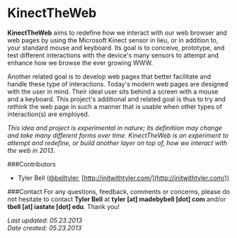 KinectTheWeb
============

__KinectTheWeb__ aims to redefine how we interact with our web browser and web pages by using the Microsoft Kinect sensor in lieu, or in addition to, your standard mouse and keyboard. Its goal is to conceive, prototype, and test different interactions with the device's many sensors to attempt and enhance how we browse the ever growing WWW. 

Another related goal is to develop web pages that better facilitate and handle these type of interactions. Today's modern web pages are designed with the user in mind. Their ideal user sits behind a screen with a mouse and a keyboard. This project's additional and related goal is thus to try and rethink the web page in such a manner that is usable when other types of interaction(s) are employed.

_This idea and project is experimental in nature; its definitiion may change and take many different forms over time. KinectTheWeb is an experiment to attempt and redefine, or build another layer on top of, how we interact with the web in 2013._


###Contributors
* Tyler Bell ([@belltyler](http://twitter.com/belltyler), [http://initwithtyler.com/](http://initwithtyler.com/))

###Contact
For any questions, feedback, comments or concerns, please do not hesitate to contact __Tyler Bell__ at __tyler [at] madebybell [dot] com__ and/or __tbell [at] iastate [dot] edu__. Thank you!


_Last updated: 05.23.2013_   
_Date created: 05.23.2013_

